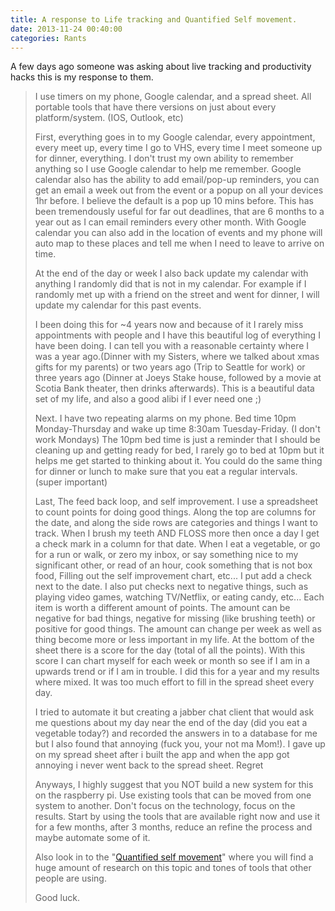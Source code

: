 ```yaml
---
title: A response to Life tracking and Quantified Self movement. 
date: 2013-11-24 00:40:00
categories: Rants
---
```

A few days ago someone was asking about live tracking and productivity hacks this is my response to them.
<blockquote>I use timers on my phone, Google calendar, and a spread sheet. All portable tools that have there versions on just about every platform/system. (IOS, Outlook, etc)

First, everything goes in to my Google calendar, every appointment, every meet up, every time I go to VHS, every time I meet someone up for dinner, everything. I don't trust my own ability to remember anything so I use Google calendar to help me remember. Google calendar also has the ability to add email/pop-up reminders, you can get an email a week out from the event or a popup on all your devices 1hr before. I believe the default is a pop up 10 mins before. This has been tremendously useful for far out deadlines, that are 6 months to a year out as I can email reminders every other month. With Google calendar you can also add in the location of events and my phone will auto map to these places and tell me when I need to leave to arrive on time.

At the end of the day or week I also back update my calendar with anything I randomly did that is not in my calendar. For example if I randomly met up with a friend on the street and went for dinner, I will update my calendar for this past events.

I been doing this for ~4 years now and because of it I rarely miss appointments with people and I have this beautiful log of everything I have been doing. I can tell you with a reasonable certainty where I was a year ago.(Dinner with my Sisters, where we talked about xmas gifts for my parents) or two years ago (Trip to Seattle for work) or three years ago (Dinner at Joeys Stake house, followed by a movie at Scotia Bank theater, then drinks afterwards). This is a beautiful data set of my life, and also a good alibi if I ever need one ;)

Next. I have two repeating alarms on my phone. Bed time 10pm Monday-Thursday and wake up time 8:30am Tuesday-Friday. (I don't work Mondays) The 10pm bed time is just a reminder that I should be cleaning up and getting ready for bed, I rarely go to bed at 10pm but it helps me get started to thinking about it. You could do the same thing for dinner or lunch to make sure that you eat a regular intervals. (super important)

Last, The feed back loop, and self improvement. I use a spreadsheet to count points for doing good things. Along the top are columns for the date, and along the side rows are categories and things I want to track. When I brush my teeth AND FLOSS more then once a day I get a check mark in a column for that date. When I eat a vegetable, or go for a run or walk, or zero my inbox, or say something nice to my significant other, or read of an hour, cook something that is not box food, Filling out the self improvement chart, etc... I put add a check next to the date. I also put checks next to negative things, such as playing video games, watching TV/Netflix, or eating candy, etc... Each item is worth a different amount of points. The amount can be negative for bad things, negative for missing (like brushing teeth) or positive for good things. The amount can change per week as well as thing become more or less important in my life. At the bottom of the sheet there is a score for the day (total of all the points). With this score I can chart myself for each week or month so see if I am in a upwards trend or if I am in trouble. I did this for a year and my results where mixed. It was too much effort to fill in the spread sheet every day.

I tried to automate it but creating a jabber chat client that would ask me questions about my day near the end of the day (did you eat a vegetable today?) and recorded the answers in to a database for me but I also found that annoying (fuck you, your not ma Mom!). I gave up on my spread sheet after i built the app and when the app got annoying i never went back to the spread sheet. Regret

Anyways, I highly suggest that you NOT build a new system for this on the raspberry pi. Use existing tools that can be moved from one system to another. Don't focus on the technology, focus on the results. Start by using the tools that are available right now and use it for a few months, after 3 months, reduce an refine the process and maybe automate some of it.

Also look in to the "<a href="http://quantifiedself.com/">Quantified self movement</a>" where you will find a huge amount of research on this topic and tones of tools that other people are using.

Good luck.</blockquote>
